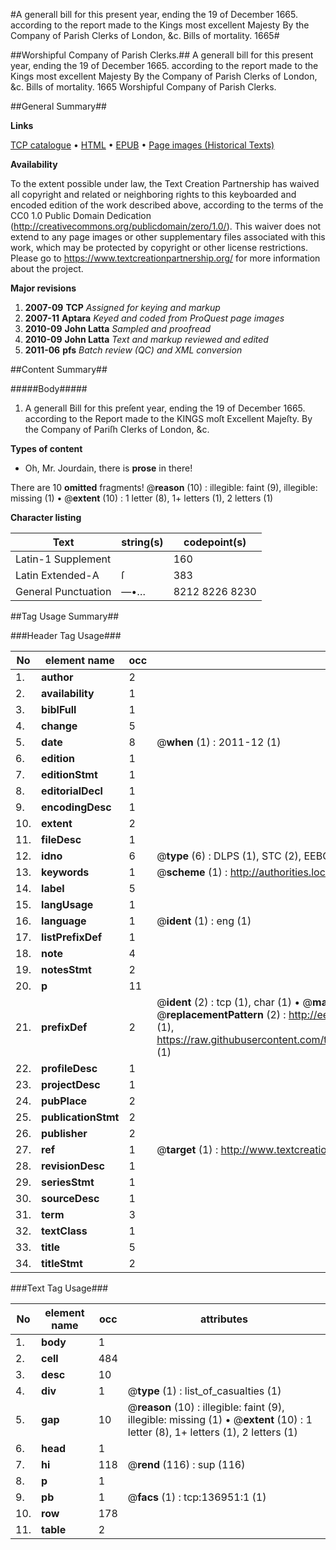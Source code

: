 #A generall bill for this present year, ending the 19 of December 1665. according to the report made to the Kings most excellent Majesty By the Company of Parish Clerks of London, &c. Bills of mortality. 1665#

##Worshipful Company of Parish Clerks.##
A generall bill for this present year, ending the 19 of December 1665. according to the report made to the Kings most excellent Majesty By the Company of Parish Clerks of London, &c.
Bills of mortality. 1665
Worshipful Company of Parish Clerks.

##General Summary##

**Links**

[TCP catalogue](http://www.ota.ox.ac.uk/tcp/)  • 
[HTML](http://tei.it.ox.ac.uk/tcp/Texts-HTML/free/A85/A85898.html)  • 
[EPUB](http://tei.it.ox.ac.uk/tcp/Texts-EPUB/free/A85/A85898.epub) • 
[Page images (Historical Texts)](https://historicaltexts.jisc.ac.uk/eebo-99899781e)

**Availability**

To the extent possible under law, the Text Creation Partnership has waived all copyright and related or neighboring rights to this keyboarded and encoded edition of the work described above, according to the terms of the CC0 1.0 Public Domain Dedication (http://creativecommons.org/publicdomain/zero/1.0/). This waiver does not extend to any page images or other supplementary files associated with this work, which may be protected by copyright or other license restrictions. Please go to https://www.textcreationpartnership.org/ for more information about the project.

**Major revisions**

1. __2007-09__ __TCP__ *Assigned for keying and markup*
1. __2007-11__ __Aptara__ *Keyed and coded from ProQuest page images*
1. __2010-09__ __John Latta__ *Sampled and proofread*
1. __2010-09__ __John Latta__ *Text and markup reviewed and edited*
1. __2011-06__ __pfs__ *Batch review (QC) and XML conversion*

##Content Summary##

#####Body#####

1. A generall Bill for this preſent year,
ending the 19 of December 1665. according to
the Report made to the KINGS moſt Excellent Majeſty.
By the Company of Pariſh Clerks of London, &c.

**Types of content**

  * Oh, Mr. Jourdain, there is **prose** in there!

There are 10 **omitted** fragments! 
 @__reason__ (10) : illegible: faint (9), illegible: missing (1)  •  @__extent__ (10) : 1 letter (8), 1+ letters (1), 2 letters (1)

**Character listing**


|Text|string(s)|codepoint(s)|
|---|---|---|
|Latin-1 Supplement| |160|
|Latin Extended-A|ſ|383|
|General Punctuation|—•…|8212 8226 8230|

##Tag Usage Summary##

###Header Tag Usage###

|No|element name|occ|attributes|
|---|---|---|---|
|1.|__author__|2||
|2.|__availability__|1||
|3.|__biblFull__|1||
|4.|__change__|5||
|5.|__date__|8| @__when__ (1) : 2011-12 (1)|
|6.|__edition__|1||
|7.|__editionStmt__|1||
|8.|__editorialDecl__|1||
|9.|__encodingDesc__|1||
|10.|__extent__|2||
|11.|__fileDesc__|1||
|12.|__idno__|6| @__type__ (6) : DLPS (1), STC (2), EEBO-CITATION (1), PROQUEST (1), VID (1)|
|13.|__keywords__|1| @__scheme__ (1) : http://authorities.loc.gov/ (1)|
|14.|__label__|5||
|15.|__langUsage__|1||
|16.|__language__|1| @__ident__ (1) : eng (1)|
|17.|__listPrefixDef__|1||
|18.|__note__|4||
|19.|__notesStmt__|2||
|20.|__p__|11||
|21.|__prefixDef__|2| @__ident__ (2) : tcp (1), char (1)  •  @__matchPattern__ (2) : ([0-9\-]+):([0-9IVX]+) (1), (.+) (1)  •  @__replacementPattern__ (2) : http://eebo.chadwyck.com/downloadtiff?vid=$1&page=$2 (1), https://raw.githubusercontent.com/textcreationpartnership/Texts/master/tcpchars.xml#$1 (1)|
|22.|__profileDesc__|1||
|23.|__projectDesc__|1||
|24.|__pubPlace__|2||
|25.|__publicationStmt__|2||
|26.|__publisher__|2||
|27.|__ref__|1| @__target__ (1) : http://www.textcreationpartnership.org/docs/. (1)|
|28.|__revisionDesc__|1||
|29.|__seriesStmt__|1||
|30.|__sourceDesc__|1||
|31.|__term__|3||
|32.|__textClass__|1||
|33.|__title__|5||
|34.|__titleStmt__|2||


###Text Tag Usage###

|No|element name|occ|attributes|
|---|---|---|---|
|1.|__body__|1||
|2.|__cell__|484||
|3.|__desc__|10||
|4.|__div__|1| @__type__ (1) : list_of_casualties (1)|
|5.|__gap__|10| @__reason__ (10) : illegible: faint (9), illegible: missing (1)  •  @__extent__ (10) : 1 letter (8), 1+ letters (1), 2 letters (1)|
|6.|__head__|1||
|7.|__hi__|118| @__rend__ (116) : sup (116)|
|8.|__p__|1||
|9.|__pb__|1| @__facs__ (1) : tcp:136951:1 (1)|
|10.|__row__|178||
|11.|__table__|2||
